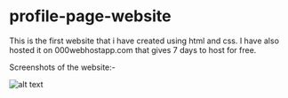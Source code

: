 # profile-page-website
This is the first website that i have created using html and css. I have also hosted it on 000webhostapp.com that gives 7 days to host for free.

Screenshots of the website:-

![alt text](http://url/to/img.png)
